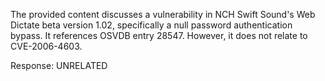 The provided content discusses a vulnerability in NCH Swift Sound's Web Dictate beta version 1.02, specifically a null password authentication bypass. It references OSVDB entry 28547. However, it does not relate to CVE-2006-4603.

Response: UNRELATED